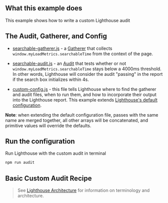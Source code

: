 

## What this example does

This example shows how to write a custom Lighthouse audit

## The Audit, Gatherer, and Config

- [searchable-gatherer.js](searchable-gatherer.js) - a [Gatherer](https://github.com/GoogleChrome/lighthouse/blob/master/docs/architecture.md#components--terminology) that collects `window.myLoadMetrics.searchableTime`
from the context of the page.

- [searchable-audit.js](searchable-audit.js) - an [Audit](https://github.com/GoogleChrome/lighthouse/blob/master/docs/architecture.md#components--terminology) that tests whether or not `window.myLoadMetrics.searchableTime`
stays below a 4000ms threshold. In other words, Lighthouse will consider the audit "passing"
in the report if the search box initializes within 4s.

- [custom-config.js](custom-config.js) - this file tells Lighthouse where to
find the gatherer and audit files, when to run them, and how to incorporate their
output into the Lighthouse report. This example extends [Lighthouse's
default configuration](https://github.com/GoogleChrome/lighthouse/blob/master/lighthouse-core/config/default-config.js).

**Note**: when extending the default configuration file, passes with the same name are merged together, all other arrays will be concatenated, and primitive values will override the defaults.

## Run the configuration

Run Lighthouse with the custom audit in terminal

```sh
npm run audit
```

## Basic Custom Audit Recipe

> See [Lighthouse Architecture](../../../docs/architecture.md) for information
on terminology and architecture.
